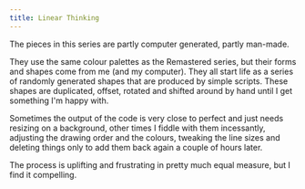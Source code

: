 ```yaml
---
title: Linear Thinking
---
```

The pieces in this series are partly computer generated, partly man-made. 

They use the same colour palettes as the Remastered series, but their forms and shapes come from me (and my computer). They all start life as a series of randomly generated shapes that are produced by simple scripts. These shapes are duplicated, offset, rotated and shifted around by hand until I get something I'm happy with. 

Sometimes the output of the code is very close to perfect and just needs resizing on a background, other times I fiddle with them incessantly, adjusting the drawing order and the colours, tweaking the line sizes and deleting things only to add them back again a couple of hours later. 

The process is uplifting and frustrating in pretty much equal measure, but I find it compelling. 